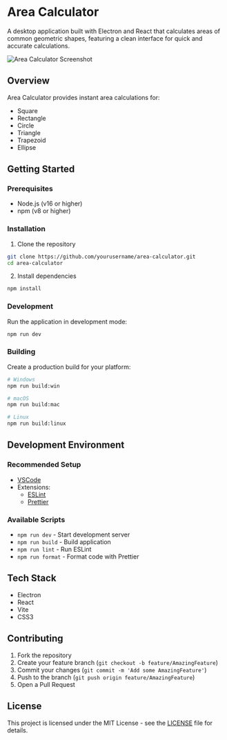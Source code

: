 # Area Calculator

A desktop application built with Electron and React that calculates areas of common geometric shapes, featuring a clean interface for quick and accurate calculations.

![Area Calculator Screenshot](./resources/screenshot.png)

## Overview

Area Calculator provides instant area calculations for:
- Square
- Rectangle
- Circle
- Triangle
- Trapezoid
- Ellipse

## Getting Started

### Prerequisites
- Node.js (v16 or higher)
- npm (v8 or higher)

### Installation

1. Clone the repository
```bash
git clone https://github.com/yourusername/area-calculator.git
cd area-calculator
```

2. Install dependencies
```bash
npm install
```

### Development
Run the application in development mode:
```bash
npm run dev
```

### Building
Create a production build for your platform:
```bash
# Windows
npm run build:win

# macOS
npm run build:mac

# Linux
npm run build:linux
```

## Development Environment

### Recommended Setup
- [VSCode](https://code.visualstudio.com/)
- Extensions:
  - [ESLint](https://marketplace.visualstudio.com/items?itemName=dbaeumer.vscode-eslint)
  - [Prettier](https://marketplace.visualstudio.com/items?itemName=esbenp.prettier-vscode)

### Available Scripts
- `npm run dev` - Start development server
- `npm run build` - Build application
- `npm run lint` - Run ESLint
- `npm run format` - Format code with Prettier

## Tech Stack
- Electron
- React
- Vite
- CSS3

## Contributing
1. Fork the repository
2. Create your feature branch (`git checkout -b feature/AmazingFeature`)
3. Commit your changes (`git commit -m 'Add some AmazingFeature'`)
4. Push to the branch (`git push origin feature/AmazingFeature`)
5. Open a Pull Request

## License
This project is licensed under the MIT License - see the [LICENSE](LICENSE) file for details.
